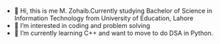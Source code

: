- 👋 Hi, this is me M. Zohaib.Currently studying Bachelor of Science in Information Technology from University of Education, Lahore
- 👀 I’m interested in coding and problem solving 
- 🌱 I’m currently learning C++ and want to move to do DSA in Python.

<!---
Zubii07/Zubii07 is a ✨ special ✨ repository because its `README.md` (this file) appears on your GitHub profile.
You can click the Preview link to take a look at your changes.
--->
